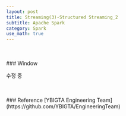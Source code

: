 ```yaml
---
layout: post
title: Streaming(3)-Structured Streaming_2
subtitle: Apache Spark
category: Spark
use_math: true
---
```


<br>
<br>
### Window

수정 중


<br>
<br>
### Reference
[YBIGTA Engineering Team](https://github.com/YBIGTA/EngineeringTeam)

<br>
<br>
